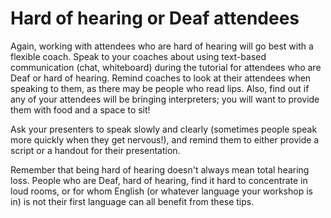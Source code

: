 # Hard of hearing or Deaf attendees

Again, working with attendees who are hard of hearing will go best with a flexible coach. Speak to your coaches about using text-based communication \(chat, whiteboard\) during the tutorial for attendees who are Deaf or hard of hearing. Remind coaches to look at their attendees when speaking to them, as there may be people who read lips. Also, find out if any of your attendees will be bringing interpreters; you will want to provide them with food and a space to sit!

Ask your presenters to speak slowly and clearly \(sometimes people speak more quickly when they get nervous!\), and remind them to either provide a script or a handout for their presentation.

Remember that being hard of hearing doesn't always mean total hearing loss. People who are Deaf, hard of hearing, find it hard to concentrate in loud rooms, or for whom English \(or whatever language your workshop is in\) is not their first language can all benefit from these tips.

